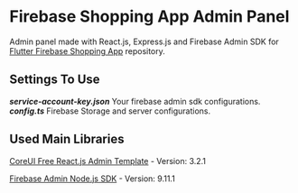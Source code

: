 # Firebase Shopping App Admin Panel
Admin panel made with React.js, Express.js and Firebase Admin SDK for 
[Flutter Firebase Shopping App](https://github.com/canersulusoglu/FlutterFirebaseShoppingApp) repository.

## Settings To Use

***service-account-key.json*** Your firebase admin sdk configurations.
***config.ts*** Firebase Storage and server configurations.


## Used Main Libraries

[CoreUI Free React.js Admin Template](https://coreui.io/react/) - Version: 3.2.1

[Firebase Admin Node.js SDK](https://www.npmjs.com/package/firebase-admin) - Version: 9.11.1